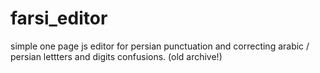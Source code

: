 # farsi_editor
simple one page js editor for persian punctuation and correcting arabic / persian lettters and digits confusions. (old archive!)
